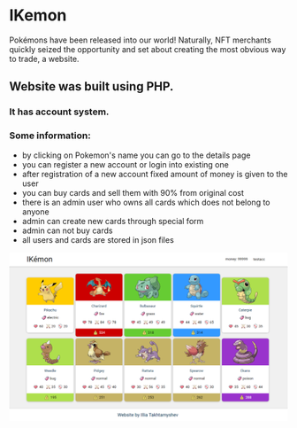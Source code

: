 # IKemon
Pokémons have been released into our world! Naturally, NFT merchants quickly seized the opportunity and set about creating the most obvious way to trade, a website.
## Website was built using PHP.
### It has account system.
### Some information:
* by clicking on Pokemon's name you can go to the details page
* you can register a new account or login into existing one
* after registration of a new account fixed amount of money is given to the user
* you can buy cards and sell them with 90% from original cost
* there is an admin user who owns all cards which does not belong to anyone
* admin can create new cards through special form
* admin can not buy cards
* all users and cards are stored in json files

![website_screenshot](./img/website_screenshot.png)